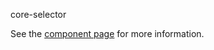 core-selector


See the [component page](http://polymer-project.org/docs/elements/core-elements.html#core-selector) for more information.
